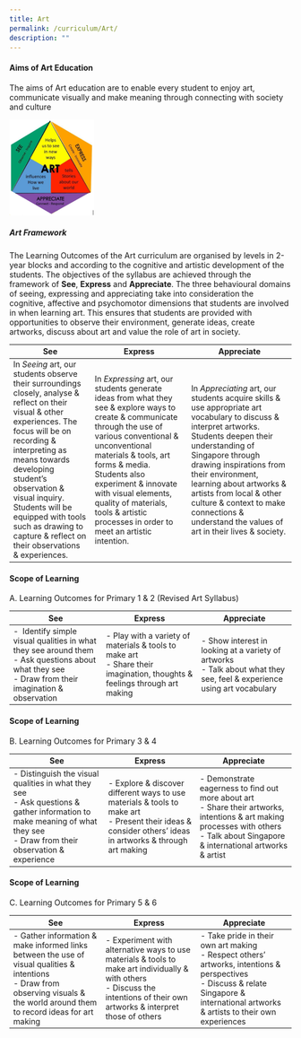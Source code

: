 ```yaml
---
title: Art
permalink: /curriculum/Art/
description: ""
---
```

#### **Aims of Art Education**

The aims of Art education are to enable every student to enjoy art, communicate visually and make meaning through connecting with society and culture

<img src="/images/art%20framework.png" 
     style="width:30%">
		 
##### Art Framework    

The Learning Outcomes of the Art curriculum are organised by levels in 2-year blocks and according to the cognitive and artistic development of the students. The objectives of the syllabus are achieved through the framework of **See**, **Express** and **Appreciate**. The three behavioural domains of seeing, expressing and appreciating take into consideration the cognitive, affective and psychomotor dimensions that students are involved in when learning art. This ensures that students are provided with opportunities to observe their environment, generate ideas, create artworks, discuss about art and value the role of art in society.



| See| Express | Appreciate |
| -------- | -------- | -------- |
| In _Seeing_ art, our students observe their surroundings closely, analyse & reflect on their visual & other experiences. The focus will be on recording & interpreting as means towards developing student’s observation & visual inquiry. Students will be equipped with tools such as drawing to capture & reflect on their observations & experiences.     | In _Expressing_ art, our students generate ideas from what they see & explore ways to create & communicate through the use of various conventional & unconventional materials & tools, art forms & media. Students also experiment & innovate with visual elements, quality of materials, tools & artistic processes in order to meet an artistic intention.     | In _Appreciating_ art, our students acquire skills & use appropriate art vocabulary to discuss & interpret artworks. Students deepen their understanding of Singapore through drawing inspirations from their environment, learning about artworks & artists from local & other culture & context to make connections & understand the values of art in their lives & society.|

#### **Scope of Learning**

A. Learning Outcomes for Primary 1 & 2 (Revised Art Syllabus)

| See| Express | Appreciate |
| -------- | -------- | -------- |
|-    Identify simple visual qualities in what they see around them      <br>-   Ask questions about what they see<br>-  Draw from their imagination & observation| -   Play with a variety of materials & tools to make art  <br>-  Share their imagination, thoughts & feelings through art making|-   Show interest in looking at a variety of artworks  <br>- Talk about what they see, feel & experience using art vocabulary|

#### **Scope of Learning**

  
B. Learning Outcomes for Primary 3 & 4

| See| Express | Appreciate |
| -------- | -------- | -------- |
|-   Distinguish the visual qualities in what they see  <br>- Ask questions & gather information to make meaning of what they see  <br>-   Draw from their observation & experience| -   Explore & discover different ways to use materials & tools to make art  <br>-   Present their ideas & consider others’ ideas in artworks & through art making| -   Demonstrate eagerness to find out more about art  <br>-   Share their artworks, intentions & art making processes with others  <br>-   Talk about Singapore & international artworks & artist

#### **Scope of Learning**

  
C. Learning Outcomes for Primary 5 & 6

| See| Express | Appreciate |
| -------- | -------- | -------- |
|-   Gather information & make informed links between the use of visual qualities & intentions  <br>-  Draw from observing visuals & the world around them to record ideas for art making|-   Experiment with alternative ways to use materials & tools to make art individually & with others <br>- Discuss the intentions of their own artworks & interpret those of others|-   Take pride in their own art making  <br>- Respect others’ artworks, intentions & perspectives  <br>-  Discuss & relate Singapore & international artworks & artists to their own experiences